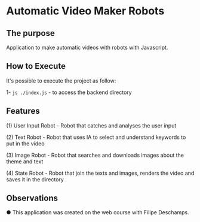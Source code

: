 # Automatic Video Maker Robots

## The purpose
Application to make automatic videos with robots with Javascript.

## How to Execute
It's possible to execute the project as follow:

1- `js ./index.js` - to access the backend directory

## Features

(1) User Input Robot - Robot that catches and analyses the user input

(2) Text Robot - Robot that uses IA to select and understand keywords to put in the video

(3) Image Robot - Robot that searches and downloads images about the theme and text

(4) State Robot - Robot that join the texts and images, renders the video and saves it in the directory

## Observations

● This application was created on the web course with Filipe Deschamps.
